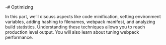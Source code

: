 -# Optimizing

In this part, we’ll discuss aspects like code minification, setting environment variables, adding hashing to filenames, webpack manifest, and analyzing build statistics. Understanding these techniques allows you to reach production level output. You will also learn about tuning webpack performance.
